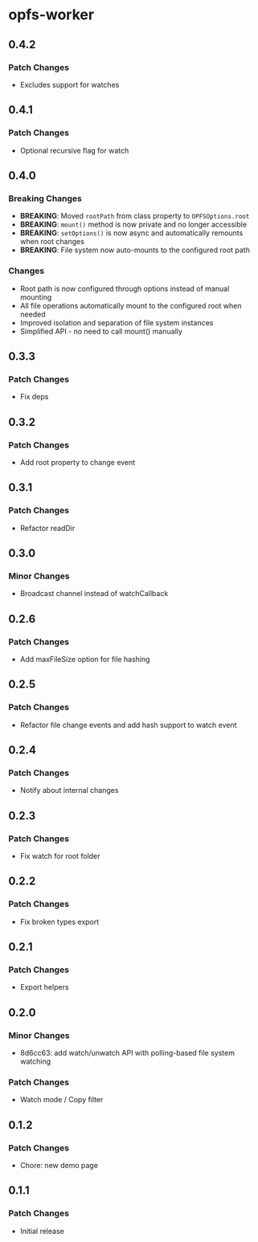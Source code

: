 # opfs-worker

## 0.4.2

### Patch Changes

-   Excludes support for watches

## 0.4.1

### Patch Changes

-   Optional recursive flag for watch

## 0.4.0

### Breaking Changes

-   **BREAKING**: Moved `rootPath` from class property to `OPFSOptions.root`
-   **BREAKING**: `mount()` method is now private and no longer accessible
-   **BREAKING**: `setOptions()` is now async and automatically remounts when root changes
-   **BREAKING**: File system now auto-mounts to the configured root path

### Changes

-   Root path is now configured through options instead of manual mounting
-   All file operations automatically mount to the configured root when needed
-   Improved isolation and separation of file system instances
-   Simplified API - no need to call mount() manually

## 0.3.3

### Patch Changes

-   Fix deps

## 0.3.2

### Patch Changes

-   Add root property to change event

## 0.3.1

### Patch Changes

-   Refactor readDir

## 0.3.0

### Minor Changes

-   Broadcast channel instead of watchCallback

## 0.2.6

### Patch Changes

-   Add maxFileSize option for file hashing

## 0.2.5

### Patch Changes

-   Refactor file change events and add hash support to watch event

## 0.2.4

### Patch Changes

-   Notify about internal changes

## 0.2.3

### Patch Changes

-   Fix watch for root folder

## 0.2.2

### Patch Changes

-   Fix broken types export

## 0.2.1

### Patch Changes

-   Export helpers

## 0.2.0

### Minor Changes

-   8d6cc63: add watch/unwatch API with polling-based file system watching

### Patch Changes

-   Watch mode / Copy filter

## 0.1.2

### Patch Changes

-   Chore: new demo page

## 0.1.1

### Patch Changes

-   Initial release
